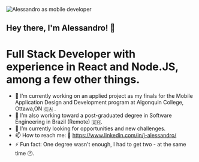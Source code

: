 ![Alessandro as mobile developer](https://raw.githubusercontent.com/AfrazCodes/AfrazCodes/main/Github.png)

## Hey there, I'm Alessandro! 👋

# Full Stack Developer with experience in React and Node.JS, among a few other things.

- 🔭 I’m currently working on an applied project as my finals for the Mobile Application Design and Development program at Algonquin College, Ottawa,ON :canada: .
- 🔭 I’m also working toward a post-graduated degree in Software Engineering in Brazil (Remote) :brazil:.
- 🌱 I’m currently looking for opportunities and new challenges.
- 📫 How to reach me: :link: https://www.linkedin.com/in/j-alessandro/
- ⚡ Fun fact: One degree wasn't enough, I had to get two - at the same time :clock1:.

